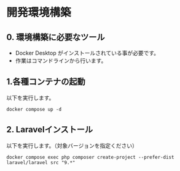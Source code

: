 # 開発環境構築

## 0. 環境構築に必要なツール

- Docker Desktop がインストールされている事が必要です。
- 作業はコマンドラインから行います。

## 1.各種コンテナの起動

以下を実行します。
```
docker compose up -d
```

## 2. Laravelインストール

以下を実行します。（対象バージョンを指定ください）
```
docker compose exec php composer create-project --prefer-dist laravel/laravel src "9.*"
```
